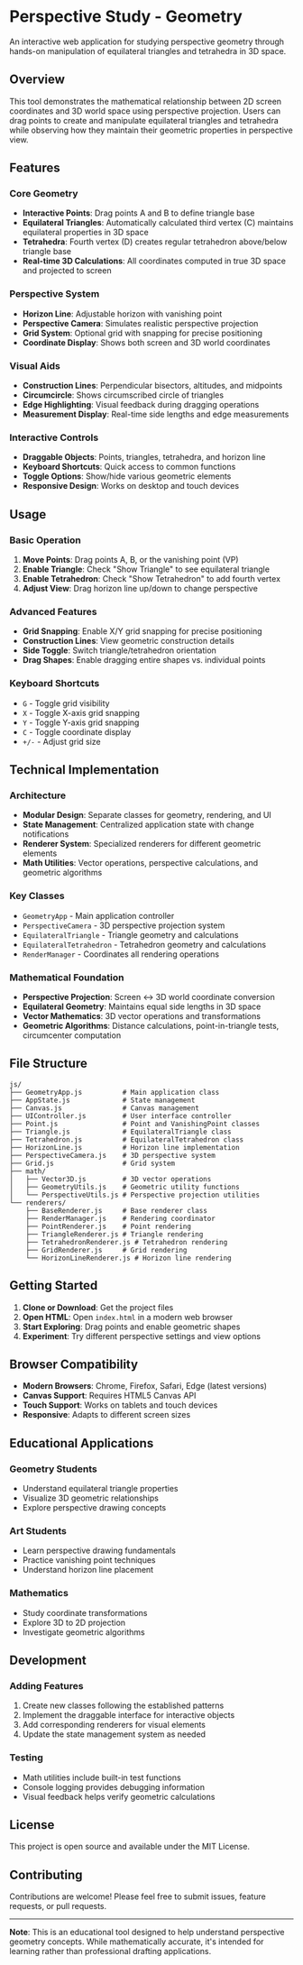 # Perspective Study - Geometry

An interactive web application for studying perspective geometry through hands-on manipulation of equilateral triangles and tetrahedra in 3D space.

## Overview

This tool demonstrates the mathematical relationship between 2D screen coordinates and 3D world space using perspective projection. Users can drag points to create and manipulate equilateral triangles and tetrahedra while observing how they maintain their geometric properties in perspective view.

## Features

### Core Geometry
- **Interactive Points**: Drag points A and B to define triangle base
- **Equilateral Triangles**: Automatically calculated third vertex (C) maintains equilateral properties in 3D space
- **Tetrahedra**: Fourth vertex (D) creates regular tetrahedron above/below triangle base
- **Real-time 3D Calculations**: All coordinates computed in true 3D space and projected to screen

### Perspective System
- **Horizon Line**: Adjustable horizon with vanishing point
- **Perspective Camera**: Simulates realistic perspective projection
- **Grid System**: Optional grid with snapping for precise positioning
- **Coordinate Display**: Shows both screen and 3D world coordinates

### Visual Aids
- **Construction Lines**: Perpendicular bisectors, altitudes, and midpoints
- **Circumcircle**: Shows circumscribed circle of triangles
- **Edge Highlighting**: Visual feedback during dragging operations
- **Measurement Display**: Real-time side lengths and edge measurements

### Interactive Controls
- **Draggable Objects**: Points, triangles, tetrahedra, and horizon line
- **Keyboard Shortcuts**: Quick access to common functions
- **Toggle Options**: Show/hide various geometric elements
- **Responsive Design**: Works on desktop and touch devices

## Usage

### Basic Operation
1. **Move Points**: Drag points A, B, or the vanishing point (VP)
2. **Enable Triangle**: Check "Show Triangle" to see equilateral triangle
3. **Enable Tetrahedron**: Check "Show Tetrahedron" to add fourth vertex
4. **Adjust View**: Drag horizon line up/down to change perspective

### Advanced Features
- **Grid Snapping**: Enable X/Y grid snapping for precise positioning
- **Construction Lines**: View geometric construction details
- **Side Toggle**: Switch triangle/tetrahedron orientation
- **Drag Shapes**: Enable dragging entire shapes vs. individual points

### Keyboard Shortcuts
- `G` - Toggle grid visibility
- `X` - Toggle X-axis grid snapping
- `Y` - Toggle Y-axis grid snapping
- `C` - Toggle coordinate display
- `+/-` - Adjust grid size

## Technical Implementation

### Architecture
- **Modular Design**: Separate classes for geometry, rendering, and UI
- **State Management**: Centralized application state with change notifications
- **Renderer System**: Specialized renderers for different geometric elements
- **Math Utilities**: Vector operations, perspective calculations, and geometric algorithms

### Key Classes
- `GeometryApp` - Main application controller
- `PerspectiveCamera` - 3D perspective projection system
- `EquilateralTriangle` - Triangle geometry and calculations
- `EquilateralTetrahedron` - Tetrahedron geometry and calculations
- `RenderManager` - Coordinates all rendering operations

### Mathematical Foundation
- **Perspective Projection**: Screen ↔ 3D world coordinate conversion
- **Equilateral Geometry**: Maintains equal side lengths in 3D space
- **Vector Mathematics**: 3D vector operations and transformations
- **Geometric Algorithms**: Distance calculations, point-in-triangle tests, circumcenter computation

## File Structure

```
js/
├── GeometryApp.js          # Main application class
├── AppState.js             # State management
├── Canvas.js               # Canvas management
├── UIController.js         # User interface controller
├── Point.js                # Point and VanishingPoint classes
├── Triangle.js             # EquilateralTriangle class
├── Tetrahedron.js          # EquilateralTetrahedron class
├── HorizonLine.js          # Horizon line implementation
├── PerspectiveCamera.js    # 3D perspective system
├── Grid.js                 # Grid system
├── math/
│   ├── Vector3D.js         # 3D vector operations
│   ├── GeometryUtils.js    # Geometric utility functions
│   └── PerspectiveUtils.js # Perspective projection utilities
└── renderers/
    ├── BaseRenderer.js     # Base renderer class
    ├── RenderManager.js    # Rendering coordinator
    ├── PointRenderer.js    # Point rendering
    ├── TriangleRenderer.js # Triangle rendering
    ├── TetrahedronRenderer.js # Tetrahedron rendering
    ├── GridRenderer.js     # Grid rendering
    └── HorizonLineRenderer.js # Horizon line rendering
```

## Getting Started

1. **Clone or Download**: Get the project files
2. **Open HTML**: Open `index.html` in a modern web browser
3. **Start Exploring**: Drag points and enable geometric shapes
4. **Experiment**: Try different perspective settings and view options

## Browser Compatibility

- **Modern Browsers**: Chrome, Firefox, Safari, Edge (latest versions)
- **Canvas Support**: Requires HTML5 Canvas API
- **Touch Support**: Works on tablets and touch devices
- **Responsive**: Adapts to different screen sizes

## Educational Applications

### Geometry Students
- Understand equilateral triangle properties
- Visualize 3D geometric relationships
- Explore perspective drawing concepts

### Art Students
- Learn perspective drawing fundamentals
- Practice vanishing point techniques
- Understand horizon line placement

### Mathematics
- Study coordinate transformations
- Explore 3D to 2D projection
- Investigate geometric algorithms

## Development

### Adding Features
1. Create new classes following the established patterns
2. Implement the draggable interface for interactive objects
3. Add corresponding renderers for visual elements
4. Update the state management system as needed

### Testing
- Math utilities include built-in test functions
- Console logging provides debugging information
- Visual feedback helps verify geometric calculations

## License

This project is open source and available under the MIT License.

## Contributing

Contributions are welcome! Please feel free to submit issues, feature requests, or pull requests.

---

**Note**: This is an educational tool designed to help understand perspective geometry concepts. While mathematically accurate, it's intended for learning rather than professional drafting applications.
